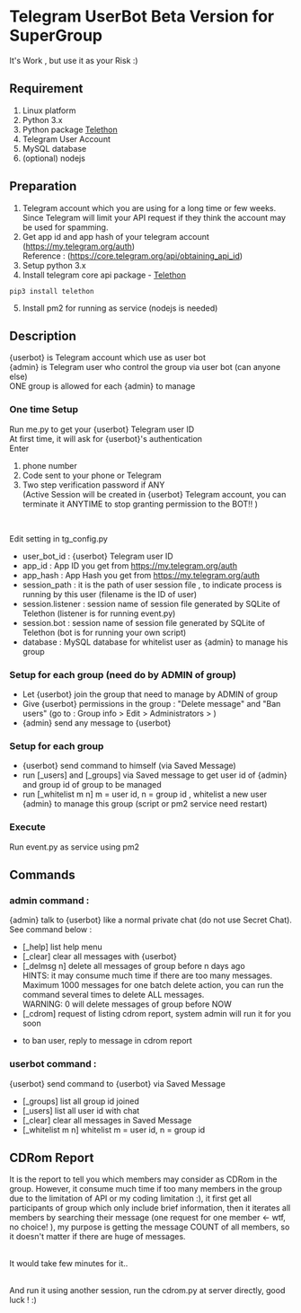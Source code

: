 # Telegram UserBot Beta Version for SuperGroup

It's Work , but use it as your Risk :)

## Requirement

1. Linux platform 
2. Python 3.x
3. Python package [Telethon](https://github.com/LonamiWebs/Telethon)
4. Telegram User Account
5. MySQL database
6. (optional) nodejs


## Preparation 

1. Telegram account which you are using for a long time or few weeks.<br/>Since Telegram will limit your API request if they think the account may be used for spamming.
2. Get app id and app hash of your telegram account (https://my.telegram.org/auth)<br/>
Reference : (https://core.telegram.org/api/obtaining_api_id)
3. Setup python 3.x 
4. Install telegram core api package  - [Telethon](https://github.com/LonamiWebs/Telethon)
```shell
pip3 install telethon

```
5. Install pm2 for running as service (nodejs is needed)


## Description
{userbot} is Telegram account which use as user bot<br/>
{admin} is Telegram user who control the group via user bot (can anyone else)<br/>
ONE group is allowed for each {admin} to manage

### One time Setup
Run me.py to get your {userbot} Telegram user ID<br/>
At first time, it will ask for {userbot}'s  authentication<br/>
Enter <br/>
1. phone number 
2. Code sent to your phone or Telegram
3. Two step verification password if ANY<br/>
(Active Session will be created in {userbot} Telegram account, you can terminate it ANYTIME to stop granting permission to the BOT!! )
<br/>

Edit setting in tg_config.py<br/>

- user_bot_id : {userbot} Telegram user ID
- app_id : App ID you get from https://my.telegram.org/auth
- app_hash : App Hash you get from https://my.telegram.org/auth
- session_path : it is the path of user session file , to indicate process is running by this user (filename is the ID of user)
- session.listener : session name of session file generated by SQLite of Telethon (listener is for running event.py)
- session.bot : session name of session file generated by SQLite of Telethon (bot is for running your own script)
- database : MySQL database for whitelist user as {admin} to manage his group 

### Setup for each group (need do by ADMIN of group)

- Let {userbot} join the group that need to manage by ADMIN of group <br/>
- Give {userbot} permissions in the group : "Delete message" and "Ban users" (go to : Group info > Edit > Administrators > )<br/>
- {admin} send any message to {userbot}<br/>

### Setup for each group
- {userbot} send command to himself (via Saved Message) 
- run [_users] and [_groups] via Saved message to get user id of {admin} and group id of group to be managed 
- run [_whitelist m n]   m = user id, n = group id , whitelist a new user {admin} to manage this group (script or pm2 service need restart)<br/>


### Execute
Run event.py as service using pm2 <br/>

## Commands
### admin command : <br/>
{admin} talk to {userbot} like a normal private chat (do not use Secret Chat). See command below : <br/>
- [_help] list help menu
- [_clear] clear all messages with {userbot}
- [_delmsg n] delete all messages of group before n days ago<br/>
 HINTS: it may consume much time if there are too many messages.<br/>
 Maximum 1000 messages for one batch delete action, you can run the command several times to delete ALL messages.<br/>
 WARNING: 0 will delete messages of group before NOW
- [_cdrom] request of listing cdrom report, system admin will run it for you soon<br/>
 *  to ban user, reply to message in cdrom report

### userbot command : <br/>
{userbot} send command to {userbot} via Saved Message<br/>
- [_groups] list all group id joined
- [_users] list all user id with chat
- [_clear] clear all messages in Saved Message
- [_whitelist m n] whitelist m = user id, n = group id 


## CDRom Report
It is the report to tell you which members may consider as CDRom in the group. However, it consume much time if too many members in the group due to the limitation of API or my coding limitation :), it first get all participants of group which only include brief information, then it iterates all members by searching their message (one request for one member <- wtf, no choice! ), my purpose is getting the message COUNT of all members, so it doesn't matter if there are huge of messages. <br/><br/>

It would take few minutes for it.. <br/><br/>

And run it using another session, run the cdrom.py at server directly, good luck ! :)


     
